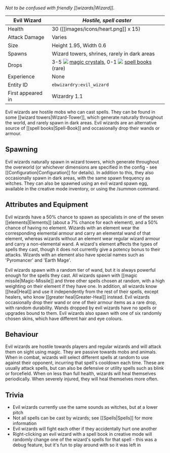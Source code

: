 _Not to be confused with friendly [[wizards|Wizard]]._

| Evil Wizard | _Hostile, spell caster_ |
|--------|-------|
| Health | 30 ([[images/icons/heart.png]] x 15)|
| Attack Damage | Varies |
| Size | Height 1.95, Width 0.6 |
| Spawns | Wizard towers, shrines, rarely in dark areas |
| Drops | 3-5 ![](https://github.com/Electroblob77/Wizardry/blob/1.12.2/src/main/resources/assets/ebwizardry/textures/items/crystal_magic.png) [magic crystals](https://github.com/Electroblob77/Wizardry/wiki/Magic-Crystal), 0-1 ![](https://github.com/Electroblob77/Wizardry/blob/1.12.2/src/main/resources/assets/ebwizardry/textures/items/spell_book.png) [spell books](https://github.com/Electroblob77/Wizardry/wiki/Spell-Book) (rare)|
| Experience | None |
| Entity ID | `ebwizardry:evil_wizard` |
| First appeared in | Wizardry 1.1 |

Evil wizards are hostile mobs who can cast spells. They can be found in some [[wizard towers|Wizard-Tower]], which generate naturally throughout the world, and rarely spawn in dark areas. Evil wizards are an alternative source of [[spell books|Spell-Book]] and occasionally drop their wands or armour.

## Spawning
Evil wizards naturally spawn in wizard towers, which generate throughout the overworld (or whichever dimensions are specified in the config - see [[Configuration|Configuration]] for details). In addition to this, they also occasionally spawn in dark areas, with the same spawn frequency as witches. They can also be spawned using an evil wizard spawn egg, available in the creative mode inventory, or using the /summon command.

## Attributes and Equipment
Evil wizards have a 50% chance to spawn as specialists in one of the seven [[elements|Elements]] (about a 7% chance for each element), and a 50% chance of having no element. Wizards with an element wear the corresponding elemental armour and carry an elemental wand of that element, whereas wizards without an element wear regular wizard armour and carry a non-elemental wand. A wizard's element affects the types of spells they cast, though it does not currently give a potency bonus to their attacks. Wizards with an element also have special names such as 'Pyromancer' and 'Earth Mage'.

Evil wizards spawn with a random tier of wand, but it is always powerful enough for the spells they cast. All wizards spawn with [[magic missile|Magic-Missile]] and three other spells chosen at random, with a high weighting on their element if they have one. In addition, all wizards know [[heal|Heal]] and use it independently from the rest of their spells, except healers, who know [[greater heal|Greater-Heal]] instead. Evil wizards occasionally drop their wand or one of their armour items as a rare drop, with random durability. Wands dropped by evil wizards have no spells or upgrades bound to them. Evil wizards also spawn with one of six randomly chosen skins, which have different hair and eye colours.

## Behaviour
Evil wizards are hostile towards players and regular wizards and will attack them on sight using magic. They are passive towards mobs and animals. When in combat, wizards will select different spells at random to use against their opponent, incurring that spell's cooldown each time. These are usually attack spells, but can also be defensive or utility spells such as blink or forcefield. When on less than full health, wizards will heal themselves periodically. When severely injured, they will heal themselves more often.

## Trivia
- Evil wizards currently use the same sounds as witches, but at a lower pitch
- Not all spells can be cast by wizards; see [[Spells|Spells]] for more information
- Evil wizards will fight each other if they accidentally hurt one another
- Right-clicking an evil wizard with a spell book in creative mode will randomly change one of the wizard's spells for that spell - this was a debug feature, but it's fun to play around with so it was left in